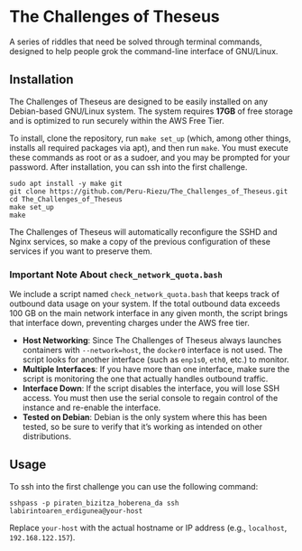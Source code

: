 # The Challenges of Theseus

A series of riddles that need be solved through terminal commands, designed to help people grok the command-line interface of GNU/Linux.

## Installation

The Challenges of Theseus are designed to be easily installed on any Debian-based GNU/Linux system. The system requires **17GB** of free storage and is optimized to run securely within the AWS Free Tier.

To install, clone the repository, run `make set_up` (which, among other things, installs all required packages via apt), and then run `make`. You must execute these commands as root or as a sudoer, and you may be prompted for your password. After installation, you can ssh into the first challenge.

    sudo apt install -y make git
    git clone https://github.com/Peru-Riezu/The_Challenges_of_Theseus.git
    cd The_Challenges_of_Theseus
    make set_up
    make

The Challenges of Theseus will automatically reconfigure the SSHD and Nginx services, so make a copy of the previous configuration of these services if you want to preserve them.

### Important Note About `check_network_quota.bash`

We include a script named `check_network_quota.bash` that keeps track of outbound data usage on your system. If the total outbound data exceeds 100 GB on the main network interface in any given month, the script brings that interface down, preventing charges under the AWS free tier.

- **Host Networking**: Since The Challenges of Theseus always launches containers with `--network=host`, the `docker0` interface is not used. The script looks for another interface (such as `enp1s0`, `eth0`, etc.) to monitor.  
- **Multiple Interfaces**: If you have more than one interface, make sure the script is monitoring the one that actually handles outbound traffic.  
- **Interface Down**: If the script disables the interface, you will lose SSH access. You must then use the serial console to regain control of the instance and re-enable the interface.  
- **Tested on Debian**: Debian is the only system where this has been tested, so be sure to verify that it’s working as intended on other distributions.

## Usage

To ssh into the first challenge you can use the following command:

    sshpass -p piraten_bizitza_hoberena_da ssh labirintoaren_erdigunea@your-host

Replace `your-host` with the actual hostname or IP address (e.g., `localhost`, `192.168.122.157`).
